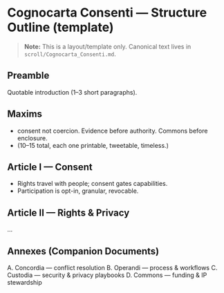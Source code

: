 # Cognocarta Consenti — Structure Outline (template)

> **Note:** This is a layout/template only. Canonical text lives in `scroll/Cognocarta_Consenti.md`.

## Preamble
Quotable introduction (1–3 short paragraphs).

## Maxims <span class="gib" data-gib="evidence" data-fallback="EVIDENCE"></span>
- consent not coercion. Evidence before authority. Commons before enclosure.
- (10–15 total, each one printable, tweetable, timeless.)

## Article I — Consent <span class="gib" data-gib="consent" data-fallback="CONSENT"></span>
- Rights travel with people; consent gates capabilities.
- Participation is opt-in, granular, revocable.

## Article II — Rights & Privacy <span class="gib" data-gib="commons" data-fallback="COMMONS"></span>
…

## Annexes (Companion Documents)
A. Concordia — conflict resolution
B. Operandi — process & workflows
C. Custodia — security & privacy playbooks
D. Commons — funding & IP stewardship

